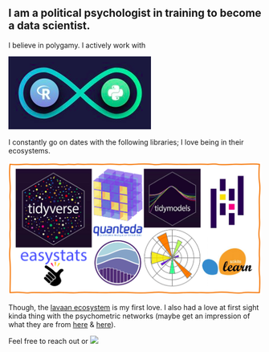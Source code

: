 
## I am a  political psychologist in training to become a data scientist.

I believe in polygamy. I actively work with

![polygamy](polygamy.png)

I constantly go on dates with the following libraries; I love being in their ecosystems.

![date](date.png)

Though, the [lavaan ecosystem](https://osf.io/bcy78/) is my first love. I also had a love at first sight kinda thing with the psychometric networks (maybe get an impression of what they are from [here](https://psych-networks.com/r-packages) & [here](http://psychonetrics.org)).

Feel free to reach out or [![](https://img.shields.io/badge/-Connect-0e76a8?style=plastic&logo=Linkedin&logoColor=white)](https://www.linkedin.com/in/mmuratardag/)
